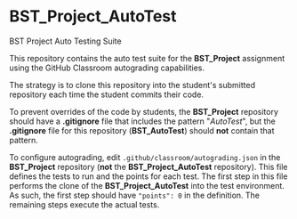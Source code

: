 # BST_Project_AutoTest
BST Project Auto Testing Suite

This repository contains the auto test suite for the **BST_Project** assignment using the GitHub Classroom autograding capabilities.

The strategy is to clone this repository into the student's submitted repository each time the student commits their code.

To prevent overrides of the code by students, the **BST_Project** repository should have a **.gitignore** file that includes the pattern "*AutoTest*", but the **.gitignore** file for this repository (**BST_AutoTest**) should **not** contain that pattern.

To configure autograding, edit `.github/classroom/autograding.json` in the **BST_Project** repository (**not** the **BST_Project_AutoTest** repository). This file defines the tests to run and the points for each test.  The first step in this file performs the clone of the **BST_Project_AutoTest** into the test environment.  As such, the first step should have `"points": 0` in the definition.  The remaining steps execute the actual tests.

